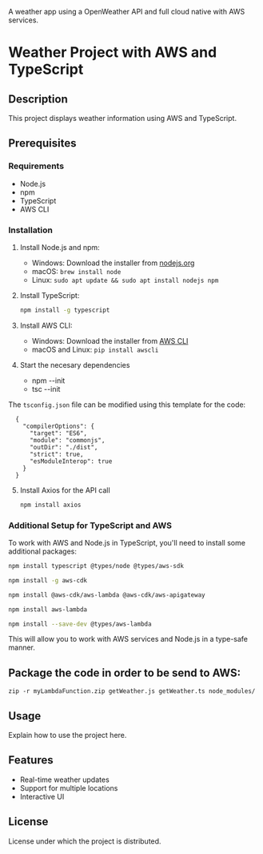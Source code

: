 A weather app using a OpenWeather API and full cloud native with AWS services. 

# Weather Project with AWS and TypeScript

## Description
This project displays weather information using AWS and TypeScript.

## Prerequisites

### Requirements
- Node.js
- npm
- TypeScript
- AWS CLI

### Installation
1. Install Node.js and npm:
    - Windows: Download the installer from [nodejs.org](https://nodejs.org/en/download/)
    - macOS: `brew install node`
    - Linux: `sudo apt update && sudo apt install nodejs npm`

2. Install TypeScript:
    ```bash
    npm install -g typescript
    ```

3. Install AWS CLI:
    - Windows: Download the installer from [AWS CLI](https://aws.amazon.com/cli/)
    - macOS and Linux: `pip install awscli`

4. Start the necesary dependencies 
    - npm --init
    - tsc --init

The `tsconfig.json` file can be modified using this template for the code: 

```
  {
    "compilerOptions": {
      "target": "ES6",
      "module": "commonjs",
      "outDir": "./dist",
      "strict": true,
      "esModuleInterop": true
    }
  }
```

5. Install Axios for the API call
    ```bash
    npm install axios
    ```

### Additional Setup for TypeScript and AWS

To work with AWS and Node.js in TypeScript, you'll need to install some additional packages:

```bash
npm install typescript @types/node @types/aws-sdk
```

```bash
npm install -g aws-cdk
```

```bash
npm install @aws-cdk/aws-lambda @aws-cdk/aws-apigateway
```

```bash
npm install aws-lambda
```

```bash
npm install --save-dev @types/aws-lambda
```

This will allow you to work with AWS services and Node.js in a type-safe manner.

## Package the code in order to be send to AWS: 

```
zip -r myLambdaFunction.zip getWeather.js getWeather.ts node_modules/
```

## Usage
Explain how to use the project here.

## Features
- Real-time weather updates
- Support for multiple locations
- Interactive UI


## License
License under which the project is distributed.
